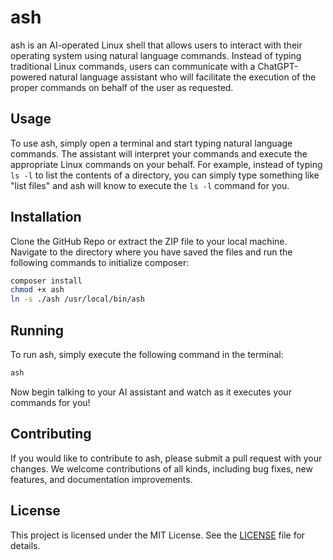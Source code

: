 # ash

ash is an AI-operated Linux shell that allows users to interact with their operating system using natural language commands. Instead of typing traditional Linux commands, users can communicate with a ChatGPT-powered natural language assistant who will facilitate the execution of the proper commands on behalf of the user as requested.

## Usage

To use ash, simply open a terminal and start typing natural language commands. The assistant will interpret your commands and execute the appropriate Linux commands on your behalf. For example, instead of typing `ls -l` to list the contents of a directory, you can simply type something like "list files" and ash will know to execute the `ls -l` command for you.

## Installation

Clone the GitHub Repo or extract the ZIP file to your local machine. Navigate to the directory where you have saved the files and run the following commands to initialize composer:

```bash
composer install
chmod +x ash
ln -s ./ash /usr/local/bin/ash
```
## Running

To run ash, simply execute the following command in the terminal:

```bash
ash
```
Now begin talking to your AI assistant and watch as it executes your commands for you!

## Contributing

If you would like to contribute to ash, please submit a pull request with your changes. We welcome contributions of all kinds, including bug fixes, new features, and documentation improvements.

## License

This project is licensed under the MIT License. See the [LICENSE](LICENSE) file for details.